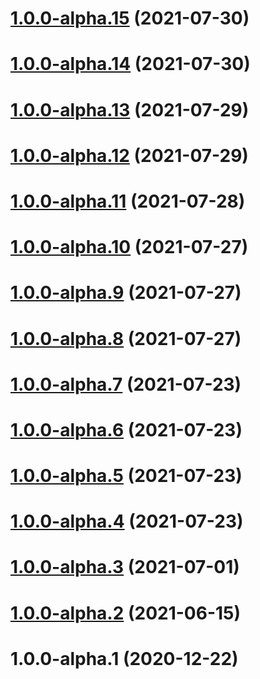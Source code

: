 # [1.0.0-alpha.15](https://github.com/repeated-pleasant-games/tabletop/compare/v1.0.0-alpha.14...v1.0.0-alpha.15) (2021-07-30)

# [1.0.0-alpha.14](https://github.com/repeated-pleasant-games/tabletop/compare/v1.0.0-alpha.13...v1.0.0-alpha.14) (2021-07-30)

# [1.0.0-alpha.13](https://github.com/repeated-pleasant-games/tabletop/compare/v1.0.0-alpha.12...v1.0.0-alpha.13) (2021-07-29)

# [1.0.0-alpha.12](https://github.com/repeated-pleasant-games/tabletop/compare/v1.0.0-alpha.11...v1.0.0-alpha.12) (2021-07-29)

# [1.0.0-alpha.11](https://github.com/repeated-pleasant-games/tabletop/compare/v1.0.0-alpha.10...v1.0.0-alpha.11) (2021-07-28)

# [1.0.0-alpha.10](https://github.com/repeated-pleasant-games/tabletop/compare/v1.0.0-alpha.9...v1.0.0-alpha.10) (2021-07-27)

# [1.0.0-alpha.9](https://github.com/repeated-pleasant-games/tabletop/compare/v1.0.0-alpha.8...v1.0.0-alpha.9) (2021-07-27)

# [1.0.0-alpha.8](https://github.com/repeated-pleasant-games/tabletop/compare/v1.0.0-alpha.7...v1.0.0-alpha.8) (2021-07-27)

# [1.0.0-alpha.7](https://github.com/repeated-pleasant-games/tabletop/compare/v1.0.0-alpha.6...v1.0.0-alpha.7) (2021-07-23)

# [1.0.0-alpha.6](https://github.com/repeated-pleasant-games/tabletop/compare/v1.0.0-alpha.5...v1.0.0-alpha.6) (2021-07-23)

# [1.0.0-alpha.5](https://github.com/repeated-pleasant-games/tabletop/compare/v1.0.0-alpha.4...v1.0.0-alpha.5) (2021-07-23)

# [1.0.0-alpha.4](https://github.com/repeated-pleasant-games/tabletop/compare/v1.0.0-alpha.3...v1.0.0-alpha.4) (2021-07-23)

# [1.0.0-alpha.3](https://github.com/repeated-pleasant-games/tabletop/compare/v1.0.0-alpha.2...v1.0.0-alpha.3) (2021-07-01)

# [1.0.0-alpha.2](https://github.com/repeated-pleasant-games/tabletop/compare/v1.0.0-alpha.1...v1.0.0-alpha.2) (2021-06-15)

# 1.0.0-alpha.1 (2020-12-22)
